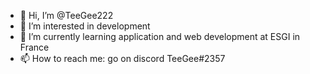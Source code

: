 - 👋 Hi, I’m @TeeGee222
- 👀 I’m interested in development 
- 🌱 I’m currently learning application and web development at ESGI in France
- 📫 How to reach me: go on discord TeeGee#2357

<!---
TeeGee222/TeeGee222 is a ✨ special ✨ repository because its `README.md` (this file) appears on your GitHub profile.
You can click the Preview link to take a look at your changes.
--->
